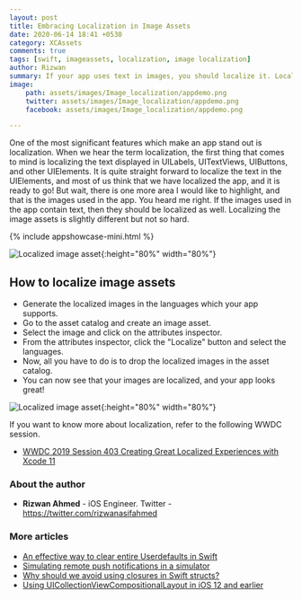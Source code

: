 ```yaml
---
layout: post
title: Embracing Localization in Image Assets
date: 2020-06-14 18:41 +0530
category: XCAssets
comments: true
tags: [swift, imageassets, localization, image localization]
author: Rizwan
summary: If your app uses text in images, you should localize it. Localizing image assests which contain text in them is not that hard. Let's find out how to do it.
image: 
    path: assets/images/Image_localization/appdemo.png
    twitter: assets/images/Image_localization/appdemo.png
    facebook: assets/images/Image_localization/appdemo.png

---
```


One of the most significant features which make an app stand out is localization. When we hear the term localization, the first thing that comes to mind is localizing the text displayed in UILabels, UITextViews, UIButtons, and other UIElements. It is quite straight forward to localize the text in the UIElements, and most of us think that we have localized the app, and it is ready to go! But wait, there is one more area I would like to highlight, and that is the images used in the app. You heard me right. If the images used in the app contain text, then they should be localized as well. Localizing the image assets is slightly different but not so hard.

{% include appshowcase-mini.html %}

![Localized image asset](/blog/assets/images/Image_localization/appdemo.png){:height="80%" width="80%"}

## How to localize image assets

- Generate the localized images in the languages which your app supports.
- Go to the asset catalog and create an image asset.
- Select the image and click on the attributes inspector.
- From the attributes inspector, click the "Localize" button and select the languages.
- Now, all you have to do is to drop the localized images in the asset catalog.
- You can now see that your images are localized, and your app looks great!

![Localized image asset](/blog/assets/images/Image_localization/imageassetpreview.png){:height="80%" width="80%"}

If you want to know more about localization, refer to the following WWDC session.

- [WWDC 2019 Session 403 Creating Great Localized Experiences with Xcode 11](https://developer.apple.com/videos/play/wwdc2019/403/)

### About the author

- **Rizwan Ahmed** - iOS Engineer. Twitter - <https://twitter.com/rizwanasifahmed>

### More articles

- [An effective way to clear entire Userdefaults in Swift](/blog/2020/05/19/an-effective-way-to-clear-entire-userdefaults-in-swift/)
- [Simulating remote push notifications in a simulator](/blog/2020/02/13/simulating-remote-push-notifications-in-a-simulator/)
- [Why should we avoid using closures in Swift structs?](/blog/2020/01/11/why-should-we-avoid-using-closures-in-swift-structs/)
- [Using UICollectionViewCompositionalLayout in iOS 12 and earlier](/blog/2020/03/18/using-uicollectionviewcompositionallayout-in-ios-12-and-earlier/)